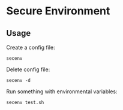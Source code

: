 # Secure Environment

## Usage

Create a config file:

```
secenv

```

Delete config file:

```
secenv -d

```

Run something with environmental variables:

```
secenv test.sh

```
